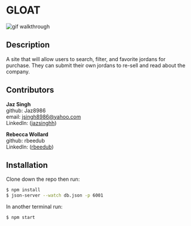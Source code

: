 # GLOAT

![gif walkthrough](https://github.com/rbeedub/GLOAT/blob/main/Untitled%20design%20(1).gif)

## Description

A site that will allow users to search, filter, and favorite jordans for purchase. They can submit their own jordans to re-sell and read about the company. 

## Contributors
**Jaz Singh**
<br />
github: Jaz8986 
<br />
email: jsingh8986@yahoo.com
<br />
LinkedIn:
([jazsinghh](https://www.linkedin.com/in/jazsinghh/))

**Rebecca Wollard**
<br />
github: rbeedub
<br />
LinkedIn:
([rbeedub](https://www.linkedin.com/in/rebecca-wollard/))

## Installation

Clone down the repo then run:
```bash
$ npm install
$ json-server --watch db.json -p 6001
```
In another terminal run:
```bash
$ npm start
```

